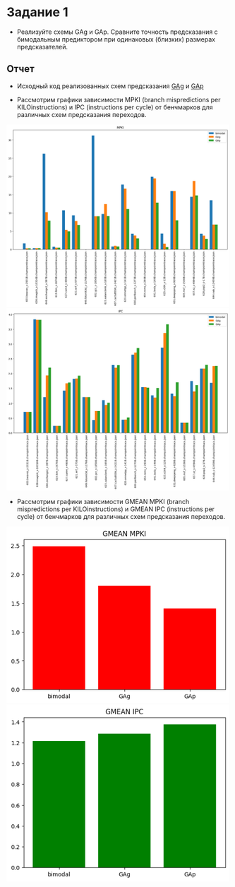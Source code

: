 # Задание 1

- Реализуйте схемы GAg и GAp. Сравните точность предсказания с бимодальным предиктором при одинаковых (близких) размерах предсказателей.

## Отчет

- Исходный код реализованных схем предсказания [GAg](https://github.com/uslsteen/ChampSim/blob/uslsteen/branch-prediction/branch/GAg/GAg.cc) и [GAp](https://github.com/uslsteen/ChampSim/tree/uslsteen/branch-prediction/branch/GAp)



- Рассмотрим графики зависимости MPKI (branch mispredictions per KILOinstructions) и IPC (instructions per cycle) от бенчмарков для различных схем предсказания переходов.

![img](https://github.com/uslsteen/uarch_course/blob/main/task_1/pics/MPKI.png) ![img](https://github.com/uslsteen/uarch_course/blob/main/task_1/pics/IPC.png)


- Рассмотрим графики зависимости GMEAN MPKI (branch mispredictions per KILOinstructions) и GMEAN IPC (instructions per cycle) от бенчмарков  для различных схем предсказания переходов.

![img](https://github.com/uslsteen/uarch_course/blob/main/task_1/pics/GMEAN_MPKI.png) ![img](https://github.com/uslsteen/uarch_course/blob/main/task_1/pics/GMEAN_IPC.png)
